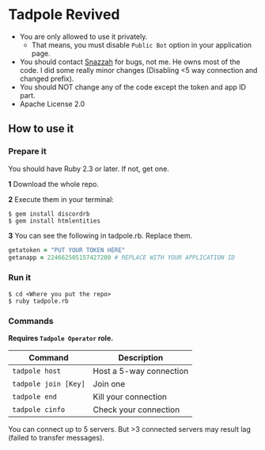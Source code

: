 # Tadpole Revived
* You are only allowed to use it privately.
  * That means, you must disable `Public Bot` option in your application page.
* You should contact [Snazzah](https://discord.gg/0vjTDaDsgOQWUtlv) for bugs, not me. He owns most of the code. I did some really minor changes (Disabling <5 way connection and changed prefix).
* You should NOT change any of the code except the token and app ID part. 
* Apache License 2.0

## How to use it
### Prepare it
You should have Ruby 2.3 or later. If not, get one.

**1** Download the whole repo.

**2** Execute them in your terminal:
```
$ gem install discordrb
$ gem install htmlentities
```

**3** You can see the following in tadpole.rb. Replace them.
```ruby
getatoken = "PUT YOUR TOKEN HERE"
getanapp = 224662505157427200 # REPLACE WITH YOUR APPLICATION ID
```

### Run it
```
$ cd <Where you put the repo>
$ ruby tadpole.rb
```

### Commands

**Requires `Tadpole Operator` role.**

Command | Description
----- | ----- 
`tadpole host` | Host a 5-way connection 
`tadpole join [Key]` | Join one
`tadpole end` | Kill your connection
`tadpole cinfo` | Check your connection

You can connect up to 5 servers. But >3 connected servers may result lag (failed to transfer messages).
